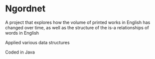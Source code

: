 # Ngordnet

A project that explores how the volume of printed works in English has changed over time, as well as the structure of the is-a relationships of words in English

Applied various data structures 

Coded in Java
